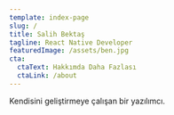 ```yaml
---
template: index-page
slug: /
title: Salih Bektaş
tagline: React Native Developer
featuredImage: /assets/ben.jpg
cta:
  ctaText: Hakkımda Daha Fazlası
  ctaLink: /about
---
```


Kendisini geliştirmeye çalışan bir yazılımcı.
